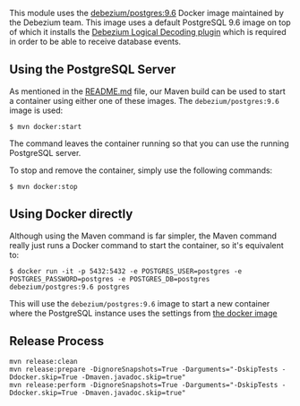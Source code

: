This module uses the [debezium/postgres:9.6](https://github.com/debezium/docker-images/tree/master/postgres/9.6) Docker image maintained by the Debezium team. This image uses a default PostgreSQL 9.6 image on top of which it installs the [Debezium Logical Decoding plugin](https://github.com/debezium/postgres-decoderbufs) which is required in order to be able to receive database events.  

## Using the PostgreSQL Server

As mentioned in the [README.md]() file, our Maven build can be used to start a container using either one of these images. The `debezium/postgres:9.6` image is used:

    $ mvn docker:start

The command leaves the container running so that you can use the running PostgreSQL server.

To stop and remove the container, simply use the following commands:

    $ mvn docker:stop

## Using Docker directly

Although using the Maven command is far simpler, the Maven command really just runs a Docker command to start the container, so it's equivalent to:

    $ docker run -it -p 5432:5432 -e POSTGRES_USER=postgres -e POSTGRES_PASSWORD=postgres -e POSTGRES_DB=postgres debezium/postgres:9.6 postgres

This will use the `debezium/postgres:9.6` image to start a new container where the PostgreSQL instance uses the settings from [the docker image](https://github.com/debezium/docker-images/blob/master/postgres/9.6/postgresql.conf.sample)

## Release Process


    mvn release:clean
    mvn release:prepare -DignoreSnapshots=True -Darguments="-DskipTests -Ddocker.skip=True -Dmaven.javadoc.skip=true"
    mvn release:perform -DignoreSnapshots=True -Darguments="-DskipTests -Ddocker.skip=True -Dmaven.javadoc.skip=true"

